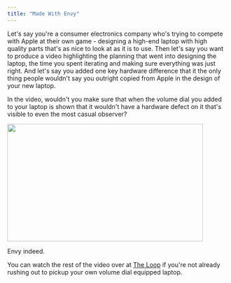 ```yaml
---
title: "Made With Envy"
---
```

<p>Let's say you're a consumer electronics company who's trying to compete with Apple at their own game - designing a high-end laptop with high quality parts that's as nice to look at as it is to use. Then let's say you want to produce a video highlighting the planning that went into designing the laptop, the time you spent iterating and making sure everything was just right. And let's say you added one key hardware difference that it the only thing people wouldn't say you outright copied from Apple in the design of your new laptop.</p>
<p>In the video, wouldn't you make sure that when the volume dial you added to your laptop is shown that it wouldn't have a hardware defect on it that's visible to even the most casual observer?</p>
<p><img src="https://chrisenns.com/wp-content/uploads/2011/11/Screen-Shot-2011-11-18-at-8.38.43-AM.png" alt="" title="Hardware Envy" width="447" height="269" class="aligncenter size-full wp-image-19809" /></p>
<p>Envy indeed.</p>
<p>You can watch the rest of the video over at <a href="http://www.loopinsight.com/2011/11/18/hp-explains-envy-design/">The Loop</a> if you're not already rushing out to pickup your own volume dial equipped laptop.</p>
